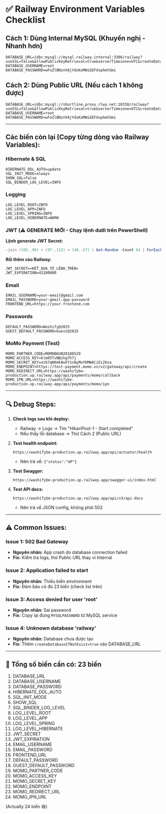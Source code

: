 # ✅ Railway Environment Variables Checklist

## Cách 1: Dùng Internal MySQL (Khuyến nghị - Nhanh hơn)

```properties
DATABASE_URL=jdbc:mysql://mysql.railway.internal:3306/railway?useSSL=false&allowPublicKeyRetrieval=true&serverTimezone=UTC&createDatabaseIfNotExist=true
DATABASE_USERNAME=root
DATABASE_PASSWORD=wFoZlBNznVAjYdxKoMWiGEFdvphmtGmi
```

## Cách 2: Dùng Public URL (Nếu cách 1 không được)

```properties
DATABASE_URL=jdbc:mysql://shortline.proxy.rlwy.net:10338/railway?useSSL=false&allowPublicKeyRetrieval=true&serverTimezone=UTC&createDatabaseIfNotExist=true
DATABASE_USERNAME=root
DATABASE_PASSWORD=wFoZlBNznVAjYdxKoMWiGEFdvphmtGmi
```

---

## Các biến còn lại (Copy từng dòng vào Railway Variables):

### Hibernate & SQL
```properties
HIBERNATE_DDL_AUTO=update
SQL_INIT_MODE=always
SHOW_SQL=false
SQL_BINDER_LOG_LEVEL=INFO
```

### Logging
```properties
LOG_LEVEL_ROOT=INFO
LOG_LEVEL_APP=INFO
LOG_LEVEL_SPRING=INFO
LOG_LEVEL_HIBERNATE=WARN
```

### JWT (⚠️ GENERATE MỚI - Chạy lệnh dưới trên PowerShell)

**Lệnh generate JWT Secret:**
```powershell
-join ((65..90) + (97..122) + (48..57) | Get-Random -Count 64 | ForEach-Object {[char]$_})
```

**Rồi thêm vào Railway:**
```properties
JWT_SECRET=<KẾT_QUẢ_TỪ_LỆNH_TRÊN>
JWT_EXPIRATION=43200000
```

### Email
```properties
EMAIL_USERNAME=your-email@gmail.com
EMAIL_PASSWORD=your-gmail-app-password
FRONTEND_URL=https://your-frontend.com
```

### Passwords
```properties
DEFAULT_PASSWORD=Washify@2025
GUEST_DEFAULT_PASSWORD=Guest@2025
```

### MoMo Payment (Test)
```properties
MOMO_PARTNER_CODE=MOMOBKUN20180529
MOMO_ACCESS_KEY=klm05TvNBzhg7h7j
MOMO_SECRET_KEY=at67qH6mk8w5Y1nAyMoYKMWACiEi2bsa
MOMO_ENDPOINT=https://test-payment.momo.vn/v2/gateway/api/create
MOMO_REDIRECT_URL=https://washifybe-production.up.railway.app/api/payments/momo/callback
MOMO_IPN_URL=https://washifybe-production.up.railway.app/api/payments/momo/ipn
```

---

## 🔍 Debug Steps:

1. **Check logs sau khi deploy:**
   - Railway → Logs → Tìm "HikariPool-1 - Start completed"
   - Nếu thấy lỗi database → Thử Cách 2 (Public URL)

2. **Test health endpoint:**
   ```
   https://washifybe-production.up.railway.app/api/actuator/health
   ```
   - Nên trả về: `{"status":"UP"}`

3. **Test Swagger:**
   ```
   https://washifybe-production.up.railway.app/swagger-ui/index.html
   ```

4. **Test API docs:**
   ```
   https://washifybe-production.up.railway.app/api/v3/api-docs
   ```
   - Nên trả về JSON config, không phải 502

---

## ⚠️ Common Issues:

### Issue 1: 502 Bad Gateway
- **Nguyên nhân:** App crash do database connection failed
- **Fix:** Kiểm tra logs, thử Public URL thay vì Internal

### Issue 2: Application failed to start
- **Nguyên nhân:** Thiếu biến environment
- **Fix:** Đảm bảo có đủ 23 biến (check list trên)

### Issue 3: Access denied for user 'root'
- **Nguyên nhân:** Sai password
- **Fix:** Copy lại đúng `MYSQLPASSWORD` từ MySQL service

### Issue 4: Unknown database 'railway'
- **Nguyên nhân:** Database chưa được tạo
- **Fix:** Thêm `createDatabaseIfNotExist=true` vào DATABASE_URL

---

## 🎯 Tổng số biến cần có: **23 biến**

1. DATABASE_URL
2. DATABASE_USERNAME
3. DATABASE_PASSWORD
4. HIBERNATE_DDL_AUTO
5. SQL_INIT_MODE
6. SHOW_SQL
7. SQL_BINDER_LOG_LEVEL
8. LOG_LEVEL_ROOT
9. LOG_LEVEL_APP
10. LOG_LEVEL_SPRING
11. LOG_LEVEL_HIBERNATE
12. JWT_SECRET
13. JWT_EXPIRATION
14. EMAIL_USERNAME
15. EMAIL_PASSWORD
16. FRONTEND_URL
17. DEFAULT_PASSWORD
18. GUEST_DEFAULT_PASSWORD
19. MOMO_PARTNER_CODE
20. MOMO_ACCESS_KEY
21. MOMO_SECRET_KEY
22. MOMO_ENDPOINT
23. MOMO_REDIRECT_URL
24. MOMO_IPN_URL

(Actually 24 biến 😅)
